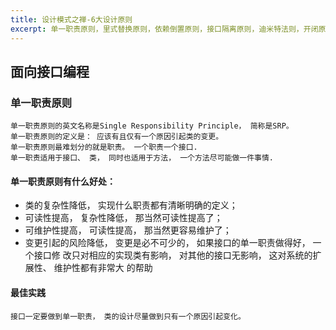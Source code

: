 ```yaml
---
title: 设计模式之禅-6大设计原则
excerpt: 单一职责原则，里式替换原则，依赖倒置原则，接口隔离原则，迪米特法则，开闭原则
---
```



## 面向接口编程

### 单一职责原则   
    单一职责原则的英文名称是Single Responsibility Principle， 简称是SRP。
    单一职责原则的定义是： 应该有且仅有一个原因引起类的变更。
    单一职责原则最难划分的就是职责。 一个职责一个接口.
    单一职责适用于接口、 类， 同时也适用于方法， 一个方法尽可能做一件事情.

#### 单一职责原则有什么好处：
* 类的复杂性降低， 实现什么职责都有清晰明确的定义；
* 可读性提高， 复杂性降低， 那当然可读性提高了；
* 可维护性提高， 可读性提高， 那当然更容易维护了；
* 变更引起的风险降低， 变更是必不可少的， 如果接口的单一职责做得好， 一个接口修
改只对相应的实现类有影响， 对其他的接口无影响， 这对系统的扩展性、 维护性都有非常大
的帮助    

#### 最佳实践
    接口一定要做到单一职责， 类的设计尽量做到只有一个原因引起变化。